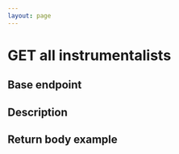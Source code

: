 ```yaml
---
layout: page
---
```


# GET all instrumentalists

## Base endpoint

## Description

## Return body example
